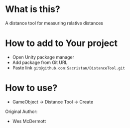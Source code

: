 # What is this?
A distance tool for measuring relative distances

# How to add to Your project
* Open Unity package manager
* Add package from Git URL
* Paste link `git@github.com:Sacristan/DistanceTool.git`

# How to use?
* GameObject -> Distance Tool -> Create

Original Author:
* Wes McDermott